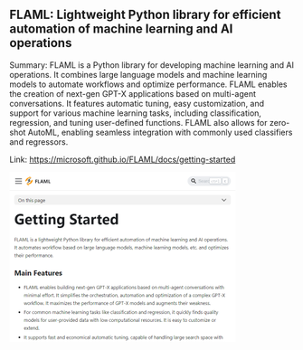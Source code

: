 ## FLAML: Lightweight Python library for efficient automation of machine learning and AI operations
Summary: FLAML is a Python library for developing machine learning and AI operations. It combines large language models and machine learning models to automate workflows and optimize performance. FLAML enables the creation of next-gen GPT-X applications based on multi-agent conversations. It features automatic tuning, easy customization, and support for various machine learning tasks, including classification, regression, and tuning user-defined functions. FLAML also allows for zero-shot AutoML, enabling seamless integration with commonly used classifiers and regressors.

Link: https://microsoft.github.io/FLAML/docs/getting-started

<img src="/img/eeb60a57-3620-4ea8-bb17-b8f628244591.png" width="400" />
<br/><br/>
